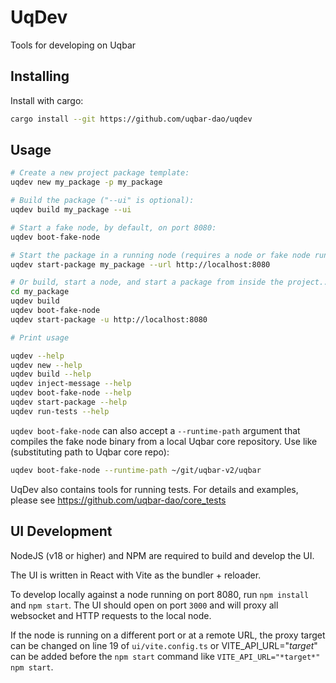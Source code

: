 # UqDev

Tools for developing on Uqbar

## Installing

Install with cargo:

```bash
cargo install --git https://github.com/uqbar-dao/uqdev
```

## Usage

```bash
# Create a new project package template:
uqdev new my_package -p my_package

# Build the package ("--ui" is optional):
uqdev build my_package --ui

# Start a fake node, by default, on port 8080:
uqdev boot-fake-node

# Start the package in a running node (requires a node or fake node running at port given in --url):
uqdev start-package my_package --url http://localhost:8080

# Or build, start a node, and start a package from inside the project...
cd my_package
uqdev build
uqdev boot-fake-node
uqdev start-package -u http://localhost:8080

# Print usage

uqdev --help
uqdev new --help
uqdev build --help
uqdev inject-message --help
uqdev boot-fake-node --help
uqdev start-package --help
uqdev run-tests --help
```

`uqdev boot-fake-node` can also accept a `--runtime-path` argument that compiles the fake node binary from a local Uqbar core repository.
Use like (substituting path to Uqbar core repo):

```bash
uqdev boot-fake-node --runtime-path ~/git/uqbar-v2/uqbar
```

UqDev also contains tools for running tests.
For details and examples, please see https://github.com/uqbar-dao/core_tests

## UI Development

NodeJS (v18 or higher) and NPM are required to build and develop the UI.

The UI is written in React with Vite as the bundler + reloader.

To develop locally against a node running on port 8080, run `npm install` and `npm start`. The UI should open on port `3000` and will proxy all websocket and HTTP requests to the local node.

If the node is running on a different port or at a remote URL, the proxy target can be changed on line 19 of `ui/vite.config.ts` or VITE_API_URL="*target*" can be added before the `npm start` command like `VITE_API_URL="*target*" npm start`.
